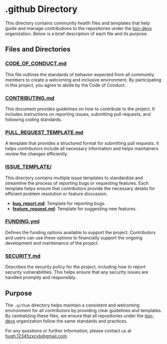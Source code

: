 # .github Directory

This directory contains community health files and templates that help guide and manage contributions to the repositories under the [lion-devs](https://github.com/lion-devs) organization. Below is a brief description of each file and its purpose.

## Files and Directories

### [CODE_OF_CONDUCT.md](./CODE_OF_CONDUCT.md)

This file outlines the standards of behavior expected from all community members to create a welcoming and inclusive environment. By participating in this project, you agree to abide by the Code of Conduct.

### [CONTRIBUTING.md](./CONTRIBUTING.md)

This document provides guidelines on how to contribute to the project. It includes instructions on reporting issues, submitting pull requests, and following coding standards.

### [PULL_REQUEST_TEMPLATE.md](./.github/PULL_REQUEST_TEMPLATE.md)

A template that provides a structured format for submitting pull requests. It helps contributors include all necessary information and helps maintainers review the changes efficiently.

### [ISSUE_TEMPLATE/](./.github/ISSUE_TEMPLATE/)

This directory contains multiple issue templates to standardize and streamline the process of reporting bugs or requesting features. Each template helps ensure that contributors provide the necessary details for efficient problem resolution or feature discussion.

- **[bug_report.md](./.github/ISSUE_TEMPLATE/bug_report.yml)**: Template for reporting bugs.
- **[feature_request.md](./.github/ISSUE_TEMPLATE/feature_request.md)**: Template for suggesting new features.

### [FUNDING.yml](./.github/FUNDING.yml)

Defines the funding options available to support the project. Contributors and users can use these options to financially support the ongoing development and maintenance of the project.

### [SECURITY.md](./SECURITY.md)

Describes the security policy for the project, including how to report security vulnerabilities. This helps ensure that any security issues are handled promptly and responsibly.

## Purpose

The `.github` directory helps maintain a consistent and welcoming environment for all contributors by providing clear guidelines and templates. By centralizing these files, we ensure that all repositories under the [lion-devs](https://github.com/lion-devs) organization follow the same standards and practices.

For any questions or further information, please contact us at [hugh.12345zxcvb@gmail.com](mailto:hugh.12345zxcvb@gmail.com).
